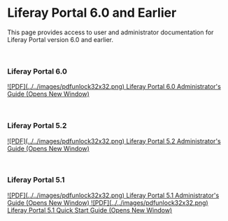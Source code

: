 # Liferay Portal 6.0 and Earlier [](id=liferay-portal-documentation)

This page provides access to user and administrator documentation for Liferay
Portal version 6.0 and earlier.

<p>&nbsp;</p>

### Liferay Portal 6.0 [](id=liferay-portal-6-0)

<a href="/documents/10184/307080/liferay-administrator-guide-6.0.pdf/340b0adc-5575-49f6-8acf-a9d24ece68d9" target="_blank">
![PDF](../../images/pdfunlock32x32.png) Liferay Portal 6.0 Administrator's Guide
<span class="opens-new-window-accessible">(Opens New Window)</span>
</a>

<p>&nbsp;</p>

### Liferay Portal 5.2 [](id=liferay-portal-5-2)

<a href="/documents/10184/307080/liferay-administrator-guide-5.2.pdf/aec4dcfe-07b0-4d96-b603-71b2fe98dd34" target="_blank">
![PDF](../../images/pdfunlock32x32.png) Liferay Portal 5.2 Administrator's Guide
<span class="opens-new-window-accessible">(Opens New Window)</span>
</a>

<p>&nbsp;</p>

### Liferay Portal 5.1 [](id=liferay-portal-5-1)

<a href="/documents/10184/307080/liferay-administrator-guide-5.1.pdf/9157da13-6b85-4fc0-af7d-969137da9935" target="_blank">
![PDF](../../images/pdfunlock32x32.png) Liferay Portal 5.1 Administrator's Guide
<span class="opens-new-window-accessible">(Opens New Window)</span>
</a>

<a href="/documents/10184/307080/liferay-quick-start-guide-5.1.pdf/fc811878-e333-4ec7-ba22-b0808d8f3b99" target="_blank">
![PDF](../../images/pdfunlock32x32.png) Liferay Portal 5.1 Quick Start Guide
<span class="opens-new-window-accessible">(Opens New Window)</span>
</a>

<p>&nbsp;</p>
